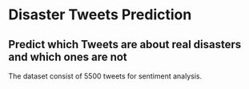 # Disaster Tweets Prediction

## Predict which Tweets are about real disasters and which ones are not

The dataset consist of 5500 tweets for sentiment analysis.


